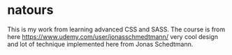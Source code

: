 # natours
This is my work from learning advanced CSS and SASS. 
The course is from here https://www.udemy.com/user/jonasschmedtmann/
very cool design and lot of technique implemented here from Jonas Schedtmann.
